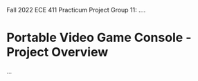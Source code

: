 Fall 2022 ECE 411 Practicum Project 
Group 11: ....

# Portable Video Game Console - Project Overview

...
